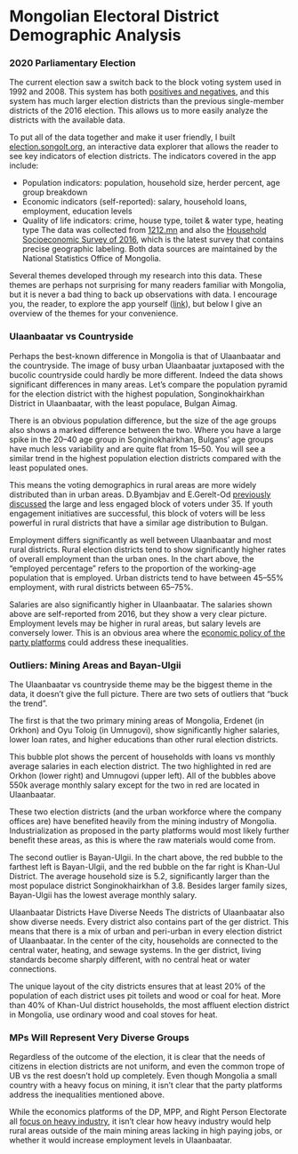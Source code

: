 # Mongolian Electoral District Demographic Analysis
### 2020 Parliamentary Election

The current election saw a switch back to the block voting system used in 1992 and 2008. This system has both [positives and negatives](http://blogs.ubc.ca/mongolia/2019/plurality-at-large-voting-revisited-for-2020/), and this system has much larger election districts than the previous single-member districts of the 2016 election. This allows us to more easily analyze the districts with the available data.

To put all of the data together and make it user friendly, I built [election.songolt.org](https://election.songolt.org), an interactive data explorer that allows the reader to see key indicators of election districts. The indicators covered in the app include:

- Population indicators: population, household size, herder percent, age group breakdown
- Economic indicators (self-reported): salary, household loans, employment, education levels
- Quality of life indicators: crime, house type, toilet & water type, heating type
The data was collected from [1212.mn](1212.mn) and also the [Household Socioeconomic Survey of 2016](http://web.nso.mn/nada/index.php/catalog/115), which is the latest survey that contains precise geographic labeling. Both data sources are maintained by the National Statistics Office of Mongolia.

Several themes developed through my research into this data. These themes are perhaps not surprising for many readers familiar with Mongolia, but it is never a bad thing to back up observations with data. I encourage you, the reader, to explore the app yourself ([link](https://election.songolt.org)), but below I give an overview of the themes for your convenience.

### Ulaanbaatar vs Countryside
Perhaps the best-known difference in Mongolia is that of Ulaanbaatar and the countryside. The image of busy urban Ulaanbaatar juxtaposed with the bucolic countryside could hardly be more different. Indeed the data shows significant differences in many areas. Let’s compare the population pyramid for the election district with the highest population, Songinokhairkhan District in Ulaanbaatar, with the least populace, Bulgan Aimag.


There is an obvious population difference, but the size of the age groups also shows a marked difference between the two. Where you have a large spike in the 20–40 age group in Songinokhairkhan, Bulgans’ age groups have much less variability and are quite flat from 15–50. You will see a similar trend in the highest population election districts compared with the least populated ones.

This means the voting demographics in rural areas are more widely distributed than in urban areas. D.Byambjav and E.Gerelt-Od [previously discussed](http://blogs.ubc.ca/mongolia/2020/voter-demography/) the large and less engaged block of voters under 35. If youth engagement initiatives are successful, this block of voters will be less powerful in rural districts that have a similar age distribution to Bulgan.


Employment differs significantly as well between Ulaanbaatar and most rural districts. Rural election districts tend to show significantly higher rates of overall employment than the urban ones. In the chart above, the “employed percentage” refers to the proportion of the working-age population that is employed. Urban districts tend to have between 45–55% employment, with rural districts between 65–75%.


Salaries are also significantly higher in Ulaanbaatar. The salaries shown above are self-reported from 2016, but they show a very clear picture. Employment levels may be higher in rural areas, but salary levels are conversely lower. This is an obvious area where the [economic policy of the party platforms](http://blogs.ubc.ca/mongolia/2020/guest-post-economic-policy-party-platforms/) could address these inequalities.

### Outliers: Mining Areas and Bayan-Ulgii
The Ulaanbaatar vs countryside theme may be the biggest theme in the data, it doesn’t give the full picture. There are two sets of outliers that “buck the trend”.

The first is that the two primary mining areas of Mongolia, Erdenet (in Orkhon) and Oyu Toloig (in Umnugovi), show significantly higher salaries, lower loan rates, and higher educations than other rural election districts.


This bubble plot shows the percent of households with loans vs monthly average salaries in each election district. The two highlighted in red are Orkhon (lower right) and Umnugovi (upper left). All of the bubbles above 550k average monthly salary except for the two in red are located in Ulaanbaatar.

These two election districts (and the urban workforce where the company offices are) have benefited heavily from the mining industry of Mongolia. Industrialization as proposed in the party platforms would most likely further benefit these areas, as this is where the raw materials would come from.


The second outlier is Bayan-Ulgii. In the chart above, the red bubble to the farthest left is Bayan-Ulgii, and the red bubble on the far right is Khan-Uul District. The average household size is 5.2, significantly larger than the most populace district Songinokhairkhan of 3.8. Besides larger family sizes, Bayan-Ulgii has the lowest average monthly salary.

Ulaanbaatar Districts Have Diverse Needs
The districts of Ulaanbaatar also show diverse needs. Every district also contains part of the ger district. This means that there is a mix of urban and peri-urban in every election district of Ulaanbaatar. In the center of the city, households are connected to the central water, heating, and sewage systems. In the ger district, living standards become sharply different, with no central heat or water connections.


The unique layout of the city districts ensures that at least 20% of the population of each district uses pit toilets and wood or coal for heat. More than 40% of Khan-Uul district households, the most affluent election district in Mongolia, use ordinary wood and coal stoves for heat.

### MPs Will Represent Very Diverse Groups
Regardless of the outcome of the election, it is clear that the needs of citizens in election districts are not uniform, and even the common trope of UB vs the rest doesn’t hold up completely. Even though Mongolia a small country with a heavy focus on mining, it isn’t clear that the party platforms address the inequalities mentioned above.

While the economics platforms of the DP, MPP, and Right Person Electorate all [focus on heavy industry](http://blogs.ubc.ca/mongolia/2020/guest-post-economic-policy-party-platforms/), it isn’t clear how heavy industry would help rural areas outside of the main mining areas lacking in high paying jobs, or whether it would increase employment levels in Ulaanbaatar.
